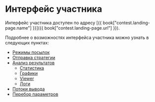 # Интерфейс участника

Интерфейс участника доступен по адресу [{{ book["contest.landing-page.name"] }}]({{ book["contest.landing-page.url"] }}).

Подробнее о возможностях интерфейса участника можно узнать в следующих пунктах:
  - [Режимы посылок](modes.md)  
  - [Отправка стратегии](submit.md)
  - [Анализ результатов](analysis/README.md)
    - [Статистика](analysis/stats.md)
    - [Графики](analysis/charts.md)
    - [Viewer](analysis/viewer.md)
    - [Логи](analysis/logs.md)
  - [Потоки вывода](output.md)
  - [Перебор параметров](params.md)
